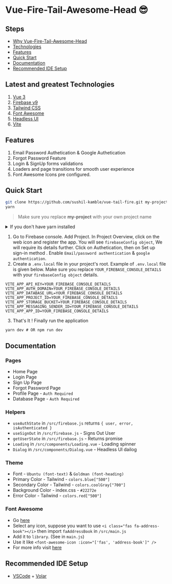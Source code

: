 # Vue-Fire-Tail-Awesome-Head 😎

## Steps

- [Why Vue-Fire-Tail-Awesome-Head](#vue-auth-fire)
- [Technologies](#latest-and-greatest-technologies)
- [Features](#features)
- [Quick Start](#quick-start)
- [Documentation](#documentation)
- [Recommended IDE Setup](#recommended-ide-setup)

## Latest and greatest Technologies

1. [Vue 3](https://v3.vuejs.org/)
1. [Firebase v9](https://firebase.google.com/docs/web/modular-upgrade)
1. [Tailwind CSS](https://tailwindcss.com/)
1. [Font Awesome](https://github.com/FortAwesome/vue-fontawesome)
1. [Headless UI](https://headlessui.dev/)
1. [Vite](https://vitejs.dev/guide/)

## Features

1. Email Password Authetication & Google Authetication
1. Forgot Password Feature
1. Login & SignUp forms validations
1. Loaders and page transitions for smooth user experience
1. Font Awesome Icons pre configured.

## Quick Start

```bash
git clone https://github.com/sushil-kamble/vue-tail-fire.git my-project
yarn
```

> Make sure you replace **my-project** with your own project name

<details><summary>If you don't have yarn installed</summary>
<p>

```bash
npm i
```

> Remove **yarn.lock** as you will already have **package.lock**

</p>
</details>

1. Go to Firebase console. Add Project. In Project Overview, click on the web icon and register the app. You will see `firebaseConfig object`, We will require its details further. Click on Authetication, then on Set up sign-in method . Enable `Email/password authentication` & `google authentication`.
1. Create a `.env.local` file in your project's root. Example of `.env.local` file is given below. Make sure you replace `YOUR_FIREBASE_CONSOLE_DETAILS` with your `firebaseConfig object` details.

```
VITE_APP_API_KEY=YOUR_FIREBASE_CONSOLE_DETAILS
VITE_APP_AUTH_DOMAIN=YOUR_FIREBASE_CONSOLE_DETAILS
VITE_APP_DATABASE_URL=YOUR_FIREBASE_CONSOLE_DETAILS
VITE_APP_PROJECT_ID=YOUR_FIREBASE_CONSOLE_DETAILS
VITE_APP_STORAGE_BUCKET=YOUR_FIREBASE_CONSOLE_DETAILS
VITE_APP_MESSAGING_SENDER_ID=YOUR_FIREBASE_CONSOLE_DETAILS
VITE_APP_APP_ID=YOUR_FIREBASE_CONSOLE_DETAILS
```

3. That's It ! Finally run the application

```
yarn dev # OR npm run dev
```

## Documentation

### Pages

- Home Page
- Login Page
- Sign Up Page
- Forgot Password Page
- Profile Page - `Auth Required`
- Database Page - `Auth Required`

### Helpers

- `useAuthState` in `/src/firebase.js` returns `{ user, error, isAuthenticated }`
- `useSignOut` in `/src/firebase.js` - Signs Out User
- `getUserState` in `/src/firebase.js` - Returns promise
- `Loading` in `/src/components/Loading.vue` - Loading spinner
- `Dialog` in `/src/components/Dialog.vue` - Headless UI dailog

### Theme

- Font - `Ubuntu (font-text)` & `Goldman (font-heading)`
- Primary Color - Tailwind - `colors.blue["500"]`
- Secondary Color - Tailwind - `colors.coolGray["700"]`
- Background Color - index.css - `#22272e`
- Error Color - Tailwind - `colors.red["500"]`

### Font Awesome

- Go [here](https://fontawesome.com/v5.15/icons?d=gallery&p=2&m=free)
- Select any icon, suppose you want to use `<i class="fas fa-address-book"></i>` then import `faAddressBook` in `/src/main.js`
- Add it to `library`. (See in `main.js`)
- Use it like `<font-awesome-icon :icon="['fas', 'address-book']" />`
- For more info visit [here](https://github.com/FortAwesome/vue-fontawesome)

## Recommended IDE Setup

- [VSCode](https://code.visualstudio.com/) + [Volar](https://marketplace.visualstudio.com/items?itemName=johnsoncodehk.volar)
